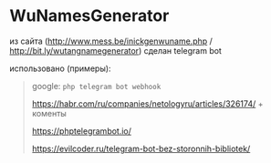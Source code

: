 # WuNamesGenerator
из сайта (http://www.mess.be/inickgenwuname.php / http://bit.ly/wutangnamegenerator) сделан telegram bot

использовано (примеры):
> google: `php telegram bot webhook`
> 
> https://habr.com/ru/companies/netologyru/articles/326174/ + коменты
> 
> https://phptelegrambot.io/
> 
> https://evilcoder.ru/telegram-bot-bez-storonnih-bibliotek/
